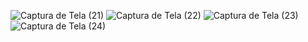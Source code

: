 ![Captura de Tela (21)](https://user-images.githubusercontent.com/101683017/161449854-77cf1204-6b2e-4697-a94e-3d7993ae4028.png)
![Captura de Tela (22)](https://user-images.githubusercontent.com/101683017/161449858-548e3c5e-d00f-4a76-812f-be12718082ea.png)
![Captura de Tela (23)](https://user-images.githubusercontent.com/101683017/161449859-c56b371a-af28-4823-a87c-ba418207196b.png)
![Captura de Tela (24)](https://user-images.githubusercontent.com/101683017/161449860-2cba248a-35b6-40ee-9133-ac72525c4914.png)
